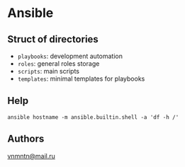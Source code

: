 # Ansible

## Struct of directories

- `playbooks`: development automation
- `roles`: general roles storage
- `scripts`: main scripts
- `templates`: minimal templates for playbooks

## Help

`ansible hostname -m ansible.builtin.shell -a 'df -h /'`

## Authors

<vnmntn@mail.ru>
